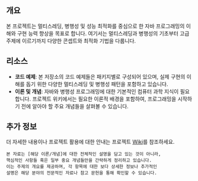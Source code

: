 ## 개요
본 프로젝트는 멀티스레딩, 병행성 및 성능 최적화를 중심으로 한 자바 프로그래밍의 이해와 구현 능력 향상을 목표로 합니다. 여기서는 멀티스레딩과 병행성의 기초부터 고급 주제에 이르기까지 다양한 콘셉트와 최적화 기법을 다룹니다.

## 리소스
- **코드 예제**: 본 저장소의 코드 예제들은 패키지별로 구성되어 있으며, 실제 구현의 이해를 돕기 위한 다양한 멀티스레딩 및 병행성 패턴을 포함하고 있습니다.
- **이론 및 개념**: 자바와 병행성 프로그래밍에 대한 기본적인 컴퓨터 과학 지식이 필요합니다. 프로젝트 위키에서는 필요한 이론적 배경을 포함하여, 프로그래밍을 시작하기 전에 알아야 할 주요 개념들을 살펴볼 수 있습니다.

## 추가 정보
더 자세한 내용이나 프로젝트 활용에 대한 안내는 프로젝트 [Wiki](https://github.com/seulee0862/concurrency-programing-java/wiki)를 참조하세요.
```
본 자료는 [해당 이론/개념]에 대한 전체적인 설명을 담고 있는 것이 아니라, 
핵심적인 사항들 혹은 일부 중요 개념들만을 간략하게 정리하고 있습니다. 
이는 주제의 개요를 제공하며, 각 항목에 대한 보다 상세한 정보나 추가적인 
설명은 해당 분야의 전문적인 자료나 참고 문헌을 통해 확인할 수 있습니다.
```
